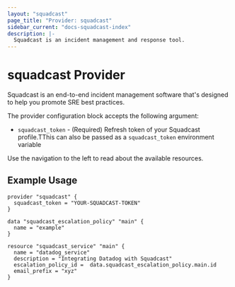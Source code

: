 ```yaml
---
layout: "squadcast"
page_title: "Provider: squadcast"
sidebar_current: "docs-squadcast-index"
description: |-
  Squadcast is an incident management and response tool.
---
```


# squadcast Provider

Squadcast is an end-to-end incident management software that's designed to help you promote SRE best practices.

The provider configuration block accepts the following argument:

* ``squadcast_token`` - (Required) Refresh token of your Squadcast profile.TThis can also be passed as a ``squadcast_token`` environment variable

Use the navigation to the left to read about the available resources.

## Example Usage

```hcl
provider "squadcast" {
  squadcast_token = "YOUR-SQUADCAST-TOKEN"
}

data "squadcast_escalation_policy" "main" {
  name = "example"
}

resource "squadcast_service" "main" {
  name = "datadog_service"
  description = "Integrating Datadog with Squadcast"
  escalation_policy_id =  data.squadcast_escalation_policy.main.id
  email_prefix = "xyz"
}
```
